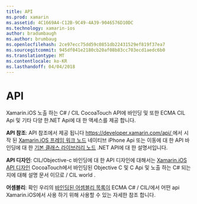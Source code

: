 ```yaml
---
title: API
ms.prod: xamarin
ms.assetid: 4C1669A4-C12B-9C49-4A39-9046576D10DC
ms.technology: xamarin-ios
author: bradumbaugh
ms.author: brumbaug
ms.openlocfilehash: 2ce97ecc75dd59c0851db22431529ef819f37ea7
ms.sourcegitcommit: 945df041e2180cb20af08b83cc703ecd1aedc6b0
ms.translationtype: MT
ms.contentlocale: ko-KR
ms.lasthandoff: 04/04/2018
---
```

# <a name="api"></a>API

Xamarin.iOS 노출 하는 C# / CIL CocoaTouch API에 바인딩 및 또한 ECMA CIL Api 및 기타 다양 한.NET Api에 대 한 액세스를 제공 합니다.

 **API 참조**: API 참조에서 제공 됩니다 [ https://developer.xamarin.com/api/ ](https://developer.xamarin.com/api/)에서 시작 된 [Xamarin.iOS 프레임 워크 노드](https://developer.xamarin.com/api/root/ios-unified/) 네이티브 iPhone Api 또는 이동에 대 한 API 바인딩에 대 한 [ 기본 클래스 라이브러리 노드](https://developer.xamarin.com/api/root/classlib/) .NET API에 대 한 설명서입니다.

 **API 디자인**: CIL/Objective-c 바인딩에 대 한 API 디자인에 대해서는 [Xamarin.iOS API 디자인](~/ios/internals/api-design/index.md) CocoaTouch에서 바인딩된 Objective C 및 C Api 및 노출 하는 C# 되는지에 대해 설명 문서 이므로 / CIL world .

 **어셈블리**: 확인 우리의 [바인딩된 어셈블리 목록이](~/cross-platform/internals/available-assemblies.md) ECMA C# / CIL/에서 어떤 api Xamarin.iOS에서 사용 하기 위해 사용할 수 있는 자세한 참조 합니다.
